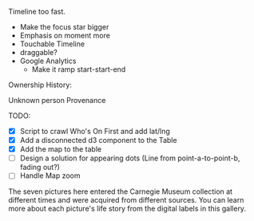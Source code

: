 Timeline too fast.  
 -  Make the focus star bigger
 -  Emphasis on moment more
 -  Touchable Timeline
   -  draggable?
 - Google Analytics
   - Make it ramp start-start-end

Ownership History:  

Unknown person Provenance

TODO:

* [X] Script to crawl Who's On First and add lat/lng
* [X] Add a disconnected d3 component to the Table
* [X] Add the map to the table
* [ ] Design a solution for appearing dots (Line from point-a-to-point-b, fading out?)
* [ ] Handle Map zoom

The seven pictures here entered the Carnegie Museum collection at different times and were acquired from different sources.  You can learn more about each picture's life story from the digital labels in this gallery. 